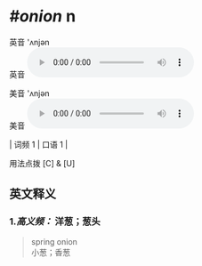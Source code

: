 # ***\#onion*** n
英音 'ʌnjən  
英音
<audio src="./media/onion-B.aac" controls="controls"></audio>

美音 'ʌnjən  
美音
<audio src="./media/onion.aac" controls="controls"></audio>



| 词频 1 | 口语 1 |  

用法点拨  [C] & [U]

英文释义
---
### 1.*高义频：* **洋葱；葱头**  

 > spring onion  
 > 小葱；香葱    


